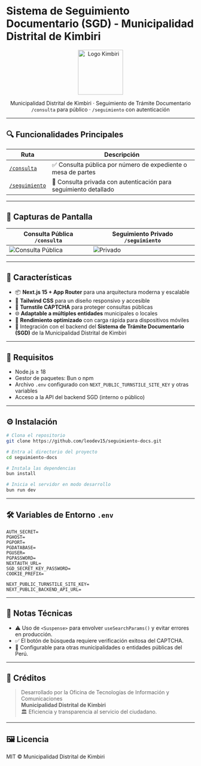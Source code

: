 # Sistema de Seguimiento Documentario (SGD) - Municipalidad Distrital de Kimbiri

<p align="center">
  <img src="https://res.cloudinary.com/dmr9ef5cl/image/upload/v1745974829/srbf6xjhhnx8nw3siozq.png" alt="Logo Kimbiri" width="120" />
</p>

<p align="center">
  Municipalidad Distrital de Kimbiri · Seguimiento de Trámite Documentario <br/>
  <code>/consulta</code> para público · <code>/seguimiento</code> con autenticación
</p>

---

## 🔍 Funcionalidades Principales

| Ruta             | Descripción                                                                 |
|------------------|-----------------------------------------------------------------------------|
| [`/consulta`](#) | ✅ Consulta pública por número de expediente o mesa de partes                |
| [`/seguimiento`](#) | 🔐 Consulta privada con autenticación para seguimiento detallado          |

---

## 📸 Capturas de Pantalla

| Consulta Pública `/consulta` | Seguimiento Privado `/seguimiento` |
|-----------------------------|-------------------------------------|
| ![Consulta Pública](https://res.cloudinary.com/dmr9ef5cl/image/upload/v1748659307/q9gtzvnulzdqmibdhbzc.png) | ![Privado](https://res.cloudinary.com/dmr9ef5cl/image/upload/v1748659380/naosh3kesl8zgmltyoql.png) |

---

## 🧩 Características

- 📦 **Next.js 15 + App Router** para una arquitectura moderna y escalable
- 🎨 **Tailwind CSS** para un diseño responsivo y accesible
- 🔐 **Turnstile CAPTCHA** para proteger consultas públicas
- 🌐 **Adaptable a múltiples entidades** municipales o locales
- 🚀 **Rendimiento optimizado** con carga rápida para dispositivos móviles
- 🧠 Integración con el backend del **Sistema de Trámite Documentario (SGD)** de la Municipalidad Distrital de Kimbiri

---

## 🚦 Requisitos

- Node.js ≥ 18
- Gestor de paquetes: Bun o npm
- Archivo `.env` configurado con `NEXT_PUBLIC_TURNSTILE_SITE_KEY` y otras variables
- Acceso a la API del backend SGD (interno o público)

---

## ⚙️ Instalación

```bash
# Clona el repositorio
git clone https://github.com/leodev15/seguimiento-docs.git

# Entra al directorio del proyecto
cd seguimiento-docs

# Instala las dependencias
bun install

# Inicia el servidor en modo desarrollo
bun run dev
```

---

## 🛠 Variables de Entorno `.env`

```env
AUTH_SECRET=
PGHOST=
PGPORT=
PGDATABASE=
PGUSER=
PGPASSWORD=
NEXTAUTH_URL=
SGD_SECRET_KEY_PASSWORD=
COOKIE_PREFIX=

NEXT_PUBLIC_TURNSTILE_SITE_KEY=
NEXT_PUBLIC_BACKEND_API_URL=
```

---

## 📌 Notas Técnicas

- ⚠️ Uso de `<Suspense>` para envolver `useSearchParams()` y evitar errores en producción.
- ✅ El botón de búsqueda requiere verificación exitosa del CAPTCHA.
- 🔧 Configurable para otras municipalidades o entidades públicas del Perú.

---

## 📢 Créditos

> Desarrollado por la Oficina de Tecnologías de Información y Comunicaciones  
> **Municipalidad Distrital de Kimbiri**  
> 🏛️ Eficiencia y transparencia al servicio del ciudadano.

---

## 🖼 Licencia

MIT © Municipalidad Distrital de Kimbiri
